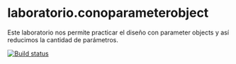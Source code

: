 # laboratorio.conoparameterobject
Este laboratorio nos permite practicar el diseño con parameter objects y así reducimos la cantidad de parámetros.

[![Build status](https://ci.appveyor.com/api/projects/status/y4shmfmv684ucu4m?svg=true)](https://ci.appveyor.com/project/oscarcenteno/laboratorio-conparameterobject)

